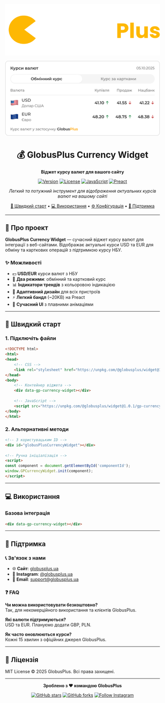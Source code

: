 
<div align="center">

![GlobusPlus Logo](image/w-logo.svg)

![GlobusPlus Logo](image/widget.png)

# 💰 GlobusPlus Currency Widget

**Віджет курсу валют для вашого сайту**

[![Version](https://img.shields.io/badge/version-1.0.0-ff8c00.svg)](https://github.com/globusplus/currency-widget)
[![License](https://img.shields.io/badge/license-MIT-ff8c00.svg)](LICENSE)
[![JavaScript](https://img.shields.io/badge/JavaScript-ES6+-ff8c00.svg)](https://developer.mozilla.org/en-US/docs/Web/JavaScript)
[![Preact](https://img.shields.io/badge/Preact-10.x-ff8c00.svg)](https://preactjs.com/)

*Легкий та потужний інструмент для відображення актуальних курсів валют на вашому сайті*

[🚀 Швидкий старт](#-швидкий-старт) • [💻 Використання](#-використання) • [⚙️ Конфігурація](#️-конфігурація) • [🤝 Підтримка](#-підтримка)

</div>

---

## 🎯 Про проект

**GlobusPlus Currency Widget** — сучасний віджет курсу валют для інтеграції з веб-сайтами. Відображає актуальні курси USD та EUR для обміну та карткових операцій з підтримкою курсу НБУ.

### ✨ Можливості

- 💵 **USD/EUR** курси валют з НБУ
- 🔄 **Два режими**: обмінний та картковий курс
- 📊 **Індикатори трендів** з кольоровою індикацією
- 📱 **Адаптивний дизайн** для всіх пристроїв
- ⚡ **Легкий бандл** (~20KB) на Preact
- 🎨 **Сучасний UI** з плавними анімаціями

---

## 🚀 Швидкий старт

### 1. Підключіть файли

```html
<!DOCTYPE html>
<html>
<head>
    <!-- CSS -->
    <link rel="stylesheet" href="https://unpkg.com/@globusplus/widget@1.0.1/gp-currency-widget.css">
</head>
<body>
    <!-- Контейнер віджета -->
    <div data-gp-currency-widget></div>
    
    <!-- JavaScript -->
    <script src="https://unpkg.com/@globusplus/widget@1.0.1/gp-currency-widget.iife.js" defer></script>
</body>
</html>
```

### 2. Альтернативні методи

```html
<!-- З користувацьким ID -->
<div id="globusPlusCurrencyWidget"></div>

<!-- Ручна ініціалізація -->
<script>
const component = document.getElementById('componentId');    
window.GPCurrencyWidget.init(component);
</script>
```

---

## 💻 Використання

### Базова інтеграція

```html
<div data-gp-currency-widget></div>
```

---

## 🤝 Підтримка

### 📞 Зв'язок з нами

- 🌐 **Сайт**: [globusplus.ua](https://globusplus.ua)
- 📱 **Instagram**: [@globusplus.ua](https://www.instagram.com/globusplus.ua/)
- 📧 **Email**: support@globusplus.ua

### ❓ FAQ

**Чи можна використовувати безкоштовно?**  
Так, для некомерційного використання та клієнтів GlobusPlus.

**Які валюти підтримуються?**  
USD та EUR. Плануємо додати GBP, PLN.

**Як часто оновлюються курси?**  
Кожні 15 хвилин з офіційних джерел GlobusPlus.

---

## 📄 Ліцензія

MIT License © 2025 GlobusPlus. Всі права захищені.

---

<div align="center">

**Зроблено з ❤️ командою GlobusPlus**

[![GitHub stars](https://img.shields.io/github/stars/globusplus/currency-widget?style=social)](https://github.com/globusplus/currency-widget/stargazers)
[![GitHub forks](https://img.shields.io/github/forks/globusplus/currency-widget?style=social)](https://github.com/globusplus/currency-widget/network/members)
[![Follow Instagram](https://img.shields.io/badge/Instagram-@globusplus.ua-ff8c00?style=social&logo=instagram)](https://www.instagram.com/globusplus.ua/)
</div>